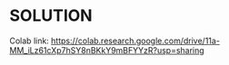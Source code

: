 # SOLUTION

Colab link: https://colab.research.google.com/drive/11a-MM_iLz61cXp7hSY8nBKkY9mBFYYzR?usp=sharing
